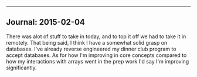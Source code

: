 -------------------
Journal: 2015-02-04
-------------------

There was alot of stuff to take in today, and to top it off we had to take it in remotely.  That being said, I think I have a somewhat solid grasp on databases.  I've already reverse engineered my dinner club program to accept databases.  As for how I'm improving in core concepts compared to how my interactions with arrays went in the prep work I'd say I'm improving significantly.